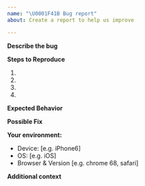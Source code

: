 ```yaml
---
name: "\U0001F41B Bug report"
about: Create a report to help us improve

---
```


<!--
Thank you for reporting a possible bug in the UCF Header.

Please provide a general summary of the issue in the Title above and fill in as much of the template below as you can.
-->

**Describe the bug**
<!--- Provide a more detailed description of the issue you're having -->

**Steps to Reproduce**
<!--- Provide a clear set of steps to reproduce this bug -->
1.
2.
3.
4.

**Expected Behavior**
<!--- Tell us what should happen -->

**Possible Fix**
<!--- Not required: suggest a fix or reason for the bug -->

**Your environment:**
<!-- Include as many relevant details as possible. -->
 - Device: [e.g. iPhone6]
 - OS: [e.g. iOS]
 - Browser & Version [e.g. chrome 68, safari]

**Additional context**
<!--- How has this bug affected you? What were you trying to accomplish? Provide a link to a live example or screenshots if available. -->
